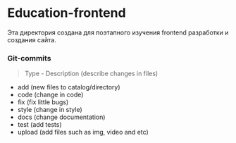 # Education-frontend
Эта директория создана для поэтапного изучения frontend разработки и создания сайта.
### Git-commits
> Type - Description (describe changes in files)
- add (new files to catalog/directory) 
- code (change in code)
- fix (fix little bugs)
- style (change in style)
- docs (change documentation) 
- test (add tests) 
- upload (add files such as img, video and etc)
